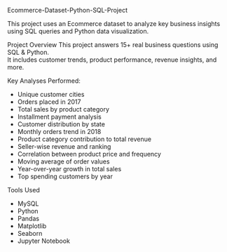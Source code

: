 Ecommerce-Dataset-Python-SQL-Project

This project uses an Ecommerce dataset to analyze key business insights using SQL queries and Python data visualization.

Project Overview
This project answers 15+ real business questions using SQL & Python.  
It includes customer trends, product performance, revenue insights, and more.

Key Analyses Performed:

- Unique customer cities
- Orders placed in 2017
- Total sales by product category
- Installment payment analysis
- Customer distribution by state
- Monthly orders trend in 2018
- Product category contribution to total revenue
- Seller-wise revenue and ranking
- Correlation between product price and frequency
- Moving average of order values
- Year-over-year growth in total sales
- Top spending customers by year

Tools Used

- MySQL
- Python
- Pandas
- Matplotlib
- Seaborn
- Jupyter Notebook




